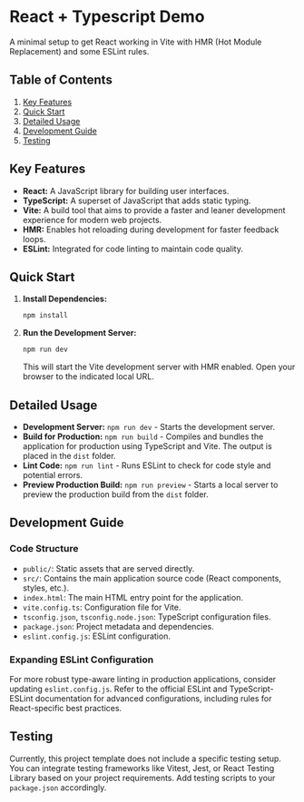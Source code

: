 # React + Typescript Demo

A minimal setup to get React working in Vite with HMR (Hot Module Replacement) and some ESLint rules.

## Table of Contents

1.  [Key Features](#key-features)
2.  [Quick Start](#quick-start)
3.  [Detailed Usage](#detailed-usage)
4.  [Development Guide](#development-guide)
5.  [Testing](#testing)

## Key Features

*   **React:** A JavaScript library for building user interfaces.
*   **TypeScript:** A superset of JavaScript that adds static typing.
*   **Vite:** A build tool that aims to provide a faster and leaner development experience for modern web projects.
*   **HMR:** Enables hot reloading during development for faster feedback loops.
*   **ESLint:** Integrated for code linting to maintain code quality.

## Quick Start

1.  **Install Dependencies:**
    ```bash
    npm install
    ```

2.  **Run the Development Server:**
    ```bash
    npm run dev
    ```
    This will start the Vite development server with HMR enabled. Open your browser to the indicated local URL.

## Detailed Usage

*   **Development Server:** `npm run dev` - Starts the development server.
*   **Build for Production:** `npm run build` - Compiles and bundles the application for production using TypeScript and Vite. The output is placed in the `dist` folder.
*   **Lint Code:** `npm run lint` - Runs ESLint to check for code style and potential errors.
*   **Preview Production Build:** `npm run preview` - Starts a local server to preview the production build from the `dist` folder.

## Development Guide

### Code Structure

*   `public/`: Static assets that are served directly.
*   `src/`: Contains the main application source code (React components, styles, etc.).
*   `index.html`: The main HTML entry point for the application.
*   `vite.config.ts`: Configuration file for Vite.
*   `tsconfig.json`, `tsconfig.node.json`: TypeScript configuration files.
*   `package.json`: Project metadata and dependencies.
*   `eslint.config.js`: ESLint configuration.

### Expanding ESLint Configuration

For more robust type-aware linting in production applications, consider updating `eslint.config.js`. Refer to the official ESLint and TypeScript-ESLint documentation for advanced configurations, including rules for React-specific best practices.

## Testing

Currently, this project template does not include a specific testing setup. You can integrate testing frameworks like Vitest, Jest, or React Testing Library based on your project requirements. Add testing scripts to your `package.json` accordingly.
